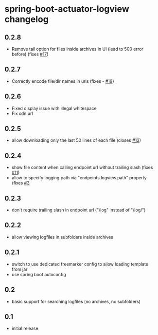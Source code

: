 # spring-boot-actuator-logview changelog

## 0.2.8
- Remove tail option for files inside archives in UI (lead to 500 error before) (fixes [#17](https://github.com/lukashinsch/spring-boot-actuator-logview/issues/17))

## 0.2.7
- Correctly encode file/dir names in urls (fixes - [#19](https://github.com/lukashinsch/spring-boot-actuator-logview/issues/19))

## 0.2.6
- Fixed display issue with illegal whitespace
- Fix cdn url

## 0.2.5
- allow downloading only the last 50 lines of each file (closes [#13](https://github.com/lukashinsch/spring-boot-actuator-logview/pull/13))

## 0.2.4
- show file content when calling endpoint url without trailing slash (fixes [#11](https://github.com/lukashinsch/spring-boot-actuator-logview/issues/11))
- allow to specify logging path via "endpoints.logview.path" property (fixes [#3](https://github.com/lukashinsch/spring-boot-actuator-logview/issues/3)

## 0.2.3
- don't require trailing slash in endpoint url ("/log" instead of "/log/")

## 0.2.2
- allow viewing logfiles in subfolders inside archives

## 0.2.1
- switch to use dedicated freemarker config to allow loading template from jar
- use spring boot autoconfig

## 0.2
- basic support for searching logfiles (no archives, no subfolders)

## 0.1
- initial release

